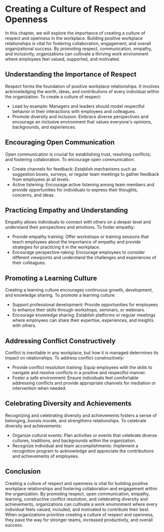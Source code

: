 Creating a Culture of Respect and Openness
=====================================================

In this chapter, we will explore the importance of creating a culture of respect and openness in the workplace. Building positive workplace relationships is vital for fostering collaboration, engagement, and overall organizational success. By promoting respect, communication, empathy, and inclusivity, organizations can cultivate a thriving work environment where employees feel valued, supported, and motivated.

**Understanding the Importance of Respect**
-------------------------------------------

Respect forms the foundation of positive workplace relationships. It involves acknowledging the worth, ideas, and contributions of every individual within the organization. To create a culture of respect:

* Lead by example: Managers and leaders should model respectful behavior in their interactions with employees and colleagues.
* Promote diversity and inclusion: Embrace diverse perspectives and encourage an inclusive environment that values everyone's opinions, backgrounds, and experiences.

**Encouraging Open Communication**
----------------------------------

Open communication is crucial for establishing trust, resolving conflicts, and fostering collaboration. To encourage open communication:

* Create channels for feedback: Establish mechanisms such as suggestion boxes, surveys, or regular team meetings to gather feedback from employees at all levels.
* Active listening: Encourage active listening among team members and provide opportunities for individuals to express their thoughts, concerns, and ideas.

**Practicing Empathy and Understanding**
----------------------------------------

Empathy allows individuals to connect with others on a deeper level and understand their perspectives and emotions. To foster empathy:

* Provide empathy training: Offer workshops or training sessions that teach employees about the importance of empathy and provide strategies for practicing it in the workplace.
* Encourage perspective-taking: Encourage employees to consider different viewpoints and understand the challenges and experiences of their colleagues.

**Promoting a Learning Culture**
--------------------------------

Creating a learning culture encourages continuous growth, development, and knowledge sharing. To promote a learning culture:

* Support professional development: Provide opportunities for employees to enhance their skills through workshops, seminars, or webinars.
* Encourage knowledge sharing: Establish platforms or regular meetings where employees can share their expertise, experiences, and insights with others.

**Addressing Conflict Constructively**
--------------------------------------

Conflict is inevitable in any workplace, but how it is managed determines its impact on relationships. To address conflict constructively:

* Provide conflict resolution training: Equip employees with the skills to navigate and resolve conflicts in a positive and respectful manner.
* Foster a safe environment: Ensure individuals feel comfortable addressing conflicts and provide appropriate channels for mediation or intervention when needed.

**Celebrating Diversity and Achievements**
------------------------------------------

Recognizing and celebrating diversity and achievements fosters a sense of belonging, boosts morale, and strengthens relationships. To celebrate diversity and achievements:

* Organize cultural events: Plan activities or events that celebrate diverse cultures, traditions, and backgrounds within the organization.
* Recognize individual and team accomplishments: Implement a recognition program to acknowledge and appreciate the contributions and achievements of employees.

**Conclusion**
--------------

Creating a culture of respect and openness is vital for building positive workplace relationships and fostering collaboration and engagement within the organization. By promoting respect, open communication, empathy, learning, constructive conflict resolution, and celebrating diversity and achievements, organizations can cultivate a work environment where every individual feels valued, included, and motivated to contribute their best. When organizations prioritize creating a culture of respect and openness, they pave the way for stronger teams, increased productivity, and overall success.
